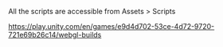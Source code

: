 All the scripts are accessible from Assets > Scripts

https://play.unity.com/en/games/e9d4d702-53ce-4d72-9720-721e69b26c14/webgl-builds
